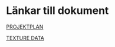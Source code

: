 Länkar till dokument
======

[PROJEKTPLAN](https://docs.google.com/document/d/1tRN82pk6akIdmCiQ0KEfbtHaDw20_Jpc6dmSr_RJrnc/edit?usp=sharing)

[TEXTURE DATA](https://docs.google.com/document/d/1ktA8_bIGoYjQMSEbL8dJpDJW56JjM-q0lh4IxtP12NU/edit?usp=sharing)

